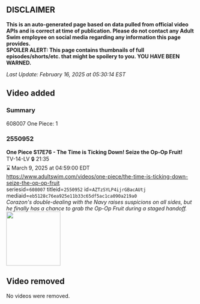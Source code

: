 ## DISCLAIMER
**This is an auto-generated page based on data pulled from official video APIs and is correct at time of publication. Please do not contact any Adult Swim employee on social media regarding any information this page provides.**  
**SPOILER ALERT: This page contains thumbnails of full episodes/shorts/etc. that might be spoilery to you. YOU HAVE BEEN WARNED.**  

_Last Update: February 16, 2025 at 05:30:14 EST_
## Video added
### Summary
608007 One Piece: 1  
### 2550952
**One Piece S17E76 - The Time is Ticking Down! Seize the Op-Op Fruit!**  
TV-14-LV 🔒 21:35  
⌛ March 9, 2025 at 04:59:00 EDT  
https://www.adultswim.com/videos/one-piece/the-time-is-ticking-down-seize-the-op-op-fruit  
seriesid=`608007` titleid=`2550952` id=`AZTzSYLP4ijrGBacAUtj` mediaid=`eb5128c76ea925e11b33c65df5ac1ca090a219a0`  
_Corazon's double-dealing with the Navy raises suspicions on all sides, but he finally has a chance to grab the Op-Op Fruit during a staged handoff._  
<a href="https://media.cdn.adultswim.com/uploads/20250212/thumbnails/2_25212114468-OP704_S17E76.jpg"><img src="https://media.cdn.adultswim.com/uploads/20250212/thumbnails/2_25212114468-OP704_S17E76.jpg" height="144px" /></a>
## Video removed
No videos were removed.  
